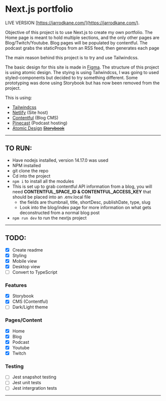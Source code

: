 # Next.js portfolio

LIVE VERSION [https://jarrodkane.com/](https://jarrodkane.com/).

Objective of this project is to use Next.js to create my own portfolio.
The Home page is meant to hold multiple sections, and the only other pages are Blog/Twitch/Youtube.
Blog pages will be populated by contentful.
The podcast grabs the staticProps from an RSS feed, then generates each page

The main reason behind this project is to try and use Tailwindcss.

The basic design for this site is made in [Figma](https://www.figma.com/file/wLqVYuYcdFWoMFCHxxqA1c/JarrodKane?node-id=1%3A982).
The structure of this project is using atomic design.
The stying is using Tailwindcss, I was going to used styled-components but decided to try something different.
Some prototyping was done using Storybook but has now been removed from the project.

This is using:

- [Tailwindcss](https://tailwindcss.com/)
- [Netlify](https://www.netlify.com/) (Site host)
- [Contentful](https://www.contentful.com/) (Blog CMS)
- [Pinecast](https://pinecast.com) (Podcast hosting)
- [Atomic Design](https://bradfrost.com/blog/post/atomic-web-design/)
~~[Storybook](https://storybook.js.org/)~~

---

## TO RUN:

- Have nodejs installed, version 14.17.0 was used
- NPM installed
- git clone the repo
- Cd into the project
- `npm i` to install all the modules
- This is set up to grab contentful API information from a blog, you will need **CONTENTFUL_SPACE_ID & CONTENTFUL_ACCESS_KEY**
  that should be placed into an .env.local file
  - the fields are thumbnail, title, shortDesc, publishDate, type, slug
  - Look into the blog/index page for more information on what gets deconstructed from a normal blog post
- `npm run dev` to run the nextjs project

---

## TODO:

- [x] Create readme
- [x] Styling
- [x] Mobile view
- [x] Desktop view
- [ ] Convert to TypeScript

### Features

- [x] Storybook
- [x] CMS (Contentful)
- [ ] Dark/Light theme

### Pages/Content

- [x] Home
- [x] Blog
- [x] Podcast
- [x] Youtube
- [x] Twitch

### Testing

- [ ] Jest snapshot testing
- [ ] Jest unit tests
- [ ] Jest intergration tests

---
